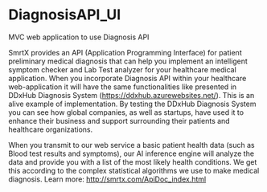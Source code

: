 # DiagnosisAPI_UI
MVC web application to use Diagnosis API

SmrtX provides an API (Application Programming Interface) for patient preliminary medical diagnosis that can help you implement an intelligent 
symptom checker and Lab Test analyzer for your healthcare medical application.
When you incorporate Diagnosis API within your healthcare web-application it will have the same functionalities like presented in
DDxHub Diagnosis System (https://ddxhub.azurewebsites.net/). This is an alive example of implementation. By testing the DDxHub Diagnosis System you can see how global companies, 
as well as startups, have used it to enhance their business and support surrounding their patients and healthcare organizations.

When you transmit to our web service a basic patient health data (such as Blood test results and symptoms), our AI inference engine will analyze 
the data and provide you with a list of the most likely health conditions. We get this according to the complex statistical algorithms we use to 
make medical diagnosis.
Learn more: http://smrtx.com/ApiDoc_index.html
